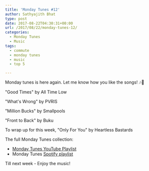 ```yaml
---
title: 'Monday Tunes #12'
author: Sathyajith Bhat
type: post
date: 2017-08-22T04:30:31+00:00
url: /2017/08/22/monday-tunes-12/
categories:
  - Monday Tunes
  - Music
tags:
  - commute
  - monday tunes
  - music
  - top 5

---
```

Monday tunes is here again. Let me know how you like the songs! &#x1f3b6;&#x1f3b5;



"Good Times" by All Time Low



"What's Wrong" by PVRIS



"Million Bucks" by Smallpools



"Front to Back" by Buku



To wrap up for this week, "Only For You" by Heartless Bastards



The full Monday Tunes collection:

  * <a href="https://www.youtube.com/playlist?list=PLxKOjmEYzYcTogkkHfq_7tObgpFLEMmG4" target="_blank" rel="noopener">Monday Tunes YouTube Playlist</a>
  * Monday Tunes <a href="https://open.spotify.com/user/sathyabhat/playlist/2L5gZLGx8lL1g5nHqJdkKp" target="_blank" rel="noopener">Spotify playlist</a>



Till next week - Enjoy the music!